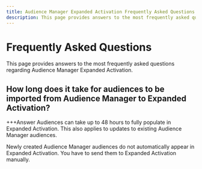 ```yaml
---
title: Audience Manager Expanded Activation Frequently Asked Questions
description: This page provides answers to the most frequently asked questions regarding Audience Manager Expanded Activation.
---
```


# Frequently Asked Questions

This page provides answers to the most frequently asked questions regarding Audience Manager Expanded Activation.

## How long does it take for audiences to be imported from Audience Manager to Expanded Activation?

+++Answer
Audiences can take up to 48 hours to fully populate in Expanded Activation. This also applies to updates to existing Audience Manager audiences.

Newly created Audience Manager audiences do not automatically appear in Expanded Activation. You have to send them to Expanded Activation manually.


